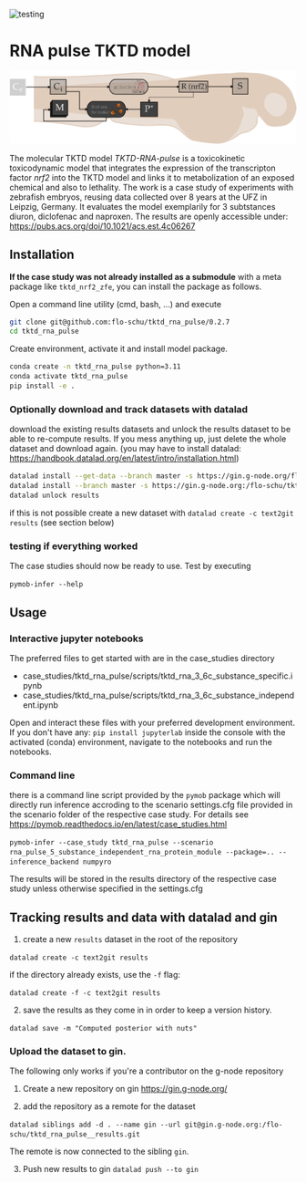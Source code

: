 ![testing](https://github.com/flo-schu/tktd_rna_pulse/actions/workflows/test.yml/badge.svg)

# RNA pulse TKTD model

![alt text](zfe_model.png)

The molecular TKTD model *TKTD-RNA-pulse* is a toxicokinetic toxicodynamic model that integrates the expression of the transcripton factor *nrf2* into the TKTD model and links it to metabolization of an exposed chemical and also to lethality. The work is a case study of experiments with zebrafish embryos, reusing data collected over 8 years at the UFZ in Leipzig, Germany. It evaluates the model exemplarily for 3 subtstances diuron, diclofenac and naproxen. The results are openly accessible under: https://pubs.acs.org/doi/10.1021/acs.est.4c06267

## Installation

**If the case study was not already installed as a submodule** with a meta package
like `tktd_nrf2_zfe`, you can install the package as follows.

Open a command line utility (cmd, bash, ...) and execute

```bash
git clone git@github.com:flo-schu/tktd_rna_pulse/0.2.7
cd tktd_rna_pulse
```

Create environment, activate it and install model package. 
```bash
conda create -n tktd_rna_pulse python=3.11
conda activate tktd_rna_pulse
pip install -e .
```

### Optionally download and track datasets with datalad

download the existing results datasets and unlock the results dataset to be
able to re-compute results. If you mess anything up, just delete the whole dataset
and download again. (you may have to install datalad: https://handbook.datalad.org/en/latest/intro/installation.html)

```bash
datalad install --get-data --branch master -s https://gin.g-node.org/flo-schu/tktd_nrf2_zfe__data data
datalad install --branch master -s https://gin.g-node.org:/flo-schu/tktd_rna_pulse__results results
datalad unlock results
```

if this is not possible create a new dataset with `datalad create -c text2git results` (see section below)

### testing if everything worked

The case studies should now be ready to use. Test by executing 

`pymob-infer --help`


## Usage

### Interactive jupyter notebooks 

The preferred files to get started with are in the case_studies directory

- case_studies/tktd_rna_pulse/scripts/tktd_rna_3_6c_substance_specific.ipynb
- case_studies/tktd_rna_pulse/scripts/tktd_rna_3_6c_substance_independent.ipynb

Open and interact these files with your preferred development environment. If you
don't have any: `pip install jupyterlab` inside the console with the activated
(conda) environment, navigate to the notebooks and run the notebooks.

### Command line

there is a command line script provided by the `pymob` package which will directly
run inference accroding to the scenario settings.cfg file provided in the scenario
folder of the respective case study. For details see https://pymob.readthedocs.io/en/latest/case_studies.html

`pymob-infer --case_study tktd_rna_pulse --scenario rna_pulse_5_substance_independent_rna_protein_module --package=.. --inference_backend numpyro`

The results will be stored in the results directory of the respective case study 
unless otherwise specified in the settings.cfg


## Tracking results and data with datalad and gin

1. create a new `results` dataset in the root of the repository

`datalad create -c text2git results`

if the directory already exists, use the `-f` flag:

`datalad create -f -c text2git results`

2. save the results as they come in in order to keep a version history.

`datalad save -m "Computed posterior with nuts"`


### Upload the dataset to gin.

The following only works if you're a contributor on the g-node repository 

1. Create a new repository on gin https://gin.g-node.org/

2. add the repository as a remote for the dataset

`datalad siblings add -d . --name gin --url git@gin.g-node.org:/flo-schu/tktd_rna_pulse__results.git`

The remote is now connected to the sibling `gin`. 

3. Push new results to gin `datalad push --to gin` 
